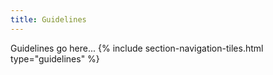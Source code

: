 ```yaml
---
title: Guidelines
---
```


Guidelines go here...
{% include section-navigation-tiles.html type="guidelines" %}
